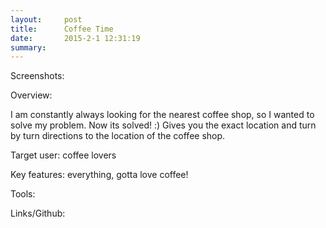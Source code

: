 ```yaml
---
layout:     post
title:      Coffee Time
date:       2015-2-1 12:31:19
summary:    
---
```


Screenshots:

Overview:

I am constantly always looking for the nearest coffee shop, so I wanted to solve my problem. Now its solved! :) Gives you the exact location and turn by turn directions to the location of the coffee shop.

Target user: coffee lovers

Key features: everything, gotta love coffee!

Tools:

Links/Github: